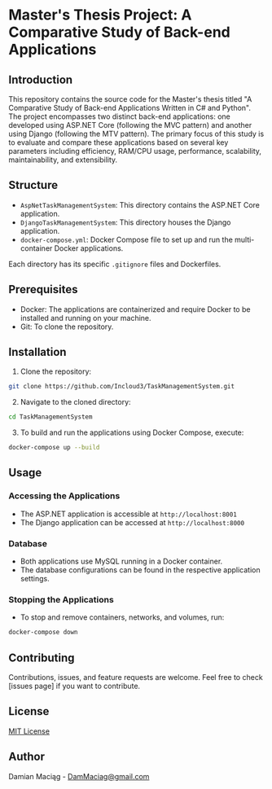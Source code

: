 # Master's Thesis Project: A Comparative Study of Back-end Applications

## Introduction
This repository contains the source code for the Master's thesis titled "A Comparative Study of Back-end Applications Written in C# and Python". The project encompasses two distinct back-end applications: one developed using ASP.NET Core (following the MVC pattern) and another using Django (following the MTV pattern). The primary focus of this study is to evaluate and compare these applications based on several key parameters including efficiency, RAM/CPU usage, performance, scalability, maintainability, and extensibility.

## Structure
- `AspNetTaskManagementSystem`: This directory contains the ASP.NET Core application.
- `DjangoTaskManagementSystem`: This directory houses the Django application.
- `docker-compose.yml`: Docker Compose file to set up and run the multi-container Docker applications.

Each directory has its specific `.gitignore` files and Dockerfiles.

## Prerequisites
- Docker: The applications are containerized and require Docker to be installed and running on your machine.
- Git: To clone the repository.

## Installation

1. Clone the repository:
```bash
git clone https://github.com/Incloud3/TaskManagementSystem.git
```
2. Navigate to the cloned directory:
```bash
cd TaskManagementSystem
```
3. To build and run the applications using Docker Compose, execute:
```bash
docker-compose up --build
```
## Usage

### Accessing the Applications
- The ASP.NET application is accessible at `http://localhost:8001`
- The Django application can be accessed at `http://localhost:8000`

### Database
- Both applications use MySQL running in a Docker container.
- The database configurations can be found in the respective application settings.

### Stopping the Applications
- To stop and remove containers, networks, and volumes, run:
```bash
docker-compose down
```
## Contributing
Contributions, issues, and feature requests are welcome. Feel free to check [issues page] if you want to contribute.

## License
[MIT License](LICENSE)

## Author
Damian Maciąg - DamMaciag@gmail.com
